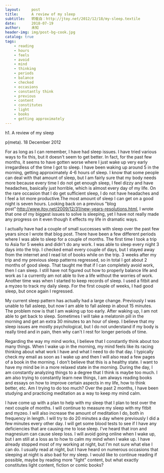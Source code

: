 ```yaml
---
layout:     post
title:      A review of my sleep
subtitle:   转载自：http://jtoy.net/2012/12/18/my-sleep.textile
date:       2018-07-19
author:     未知
header-img: img/post-bg-cook.jpg
catalog: true
tags:
    - reading
    - hours
    - feels
    - avoid
    - mind
    - thinking
    - periods
    - balance
    - checked
    - occasions
    - constantly think
    - previous
    - content
    - constitutes
    - light
    - books
    - getting approximately
---
```



h1. A review of my sleep

p(meta). 18 December 2012



For as long as I can remember, I have had sleep issues. I have tried various ways to fix this, but it doesn't seem to get better. In fact, for the past few months, it seems to have gotten worse where I just wake up very early irregardless of the time I got to sleep. I have been waking up around 5 in the morning, getting approximately 4-6 hours of sleep. I know that some people can deal with that amount of sleep, but I am fairly sure that my body needs more because every time I do not get enough sleep, I feel dizzy and have headaches, basically just horrible, which is almost every day of my life. On the rare occasion that I do get sufficient sleep, I do not have headaches and I feel a lot more productive.The most amount of sleep I can get on a good night is seven hours. Looking back on a previous "blog post":http://www.jtoy.net/2009/12/31/new-years-resolutions.html, I wrote that one of my biggest issues to solve is sleeping, yet I have not really made any progress on it even though it effects my life in dramatic ways.

I actually have had a couple of small successes with sleep over the past few years since I wrote that blog post. There have been a few different periods where I was able to sleep for a couple of months. The first time I took a trip to Asia for 5 weeks and didn't do any work. I was able to sleep every night 3 days into the trip. I checked email every couple of days, but I stayed away from the internet and I read lot of books while on the trip. 3 weeks after my trip and my previous sleep patterns regressed, so in total I got about 2 months of good sleep. That taught me that if I can completely avoid work, then I can sleep. I still have not figured out how to properly balance life and work as I a currently am not able to live a life without the worries of work. Another time was when I started to keep records of sleep. I used a fitbit and a myzeo to track my daily sleep. For the first couple of weeks, I had good sleep, but once again I regressed.

My current sleep pattern has actually had a large change. Previously I was unable to fall asleep, but now I am able to fall asleep in about 15 minutes. The problem now is that I am waking up too early. After waking up, I am not able to get back to sleep. Sometimes I will take a melatonin pill in the morning and get an extra 30 minutes to an hour of sleep. I believe that my sleep issues are mostly psychological, but I do not understand if my body is really tired and in pain, then why can't I rest for longer periods of time. 

Regarding the way my mind works, I believe that I constantly think about too many things. When I wake up in the morning, my mind feels like its racing thinking about what work I have and what I need to do that day. I typically check my email as soon as I wake up and then I will also read a few pages of a book in the morning. I don't believe that this is a healthy state. I want to have my mind be in a more relaxed state in the morning. During the day, I am constantly analyzing things to a degree that I think is maybe too much. I am also trying to constantly learn new things, I am always reading books and essays on how to improve certain aspects in my life, how to think better, etc. Am I trying to do too much? Over the past 2 months, I have been studying and practicing meditation as a way to keep my mind calm.

I have come up with a plan to help with my sleep that I plan to test over the next couple of months. I will continue to measure my sleep with my fitbit and myzeo. I will also increase the amount of meditation I do, both in frequency in length. I will try to do 20 minutes a day where previously I did a few minutes every other day. I will get some blood tests to see if I have any deficiencies that are causing me to lose sleep. I've heard that iron and magnesium can cause sleep loss. I will avoid going online when I wake up, but I am still at a loss as to how to calm my mind when I wake up. I have already stopped most of my working at night, but I'm not sure what else I can do. I usually read at night, but I have heard on numerous occasions that sleeping at night is also bad for my sleep. I would like to continue reading if possible, maybe by reading more "light" content, but what exactly constitutes light content, fiction or comic books?


